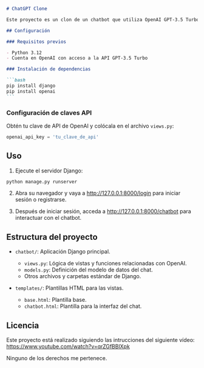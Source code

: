 ````markdown
# ChatGPT Clone

Este proyecto es un clon de un chatbot que utiliza OpenAI GPT-3.5 Turbo para generar respuestas.

## Configuración

### Requisitos previos

- Python 3.12
- Cuenta en OpenAI con acceso a la API GPT-3.5 Turbo

### Instalación de dependencias

```bash
pip install django
pip install openai
```
````

### Configuración de claves API

Obtén tu clave de API de OpenAI y colócala en el archivo `views.py`:

```python
openai_api_key = 'tu_clave_de_api'
```

## Uso

1. Ejecute el servidor Django:

```bash
python manage.py runserver
```

2. Abra su navegador y vaya a http://127.0.0.1:8000/login para iniciar sesión o registrarse.

3. Después de iniciar sesión, acceda a http://127.0.0.1:8000/chatbot para interactuar con el chatbot.

## Estructura del proyecto

- `chatbot/`: Aplicación Django principal.

  - `views.py`: Lógica de vistas y funciones relacionadas con OpenAI.
  - `models.py`: Definición del modelo de datos del chat.
  - Otros archivos y carpetas estándar de Django.

- `templates/`: Plantillas HTML para las vistas.
  - `base.html`: Plantilla base.
  - `chatbot.html`: Plantilla para la interfaz del chat.

## Licencia

Este proyecto está realizado siguiendo las intrucciones del siguiente vídeo: https://www.youtube.com/watch?v=qrZGfBBlXpk

Ninguno de los derechos me pertenece.
